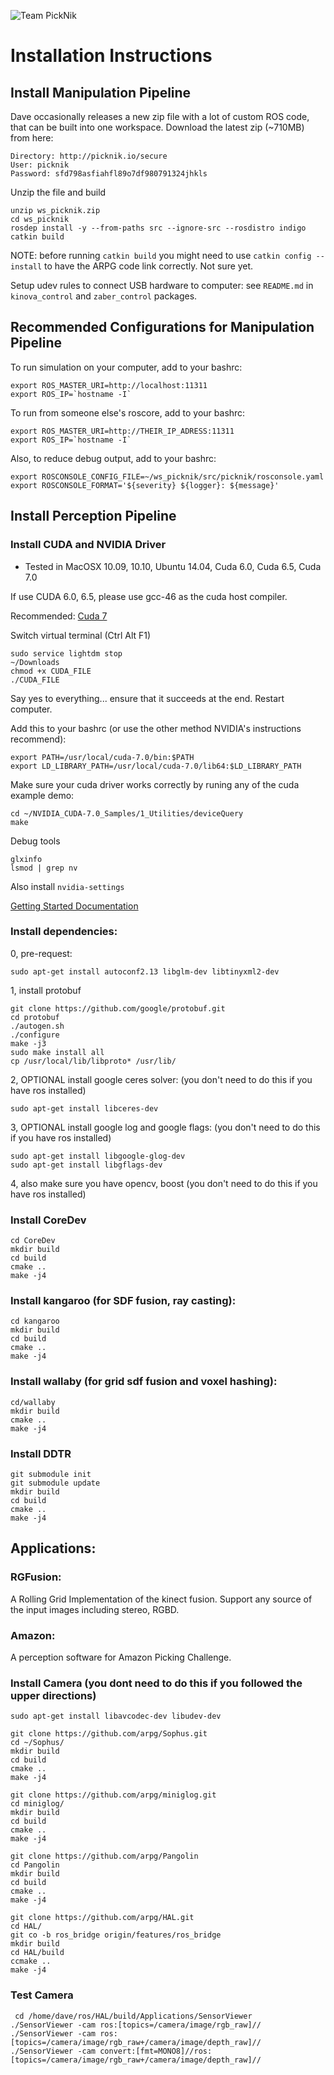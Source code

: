 ![Team PickNik](http://picknik.io/PickNik_Logo3.png)

# Installation Instructions

## Install Manipulation Pipeline

Dave occasionally releases a new zip file with a lot of custom ROS code, that can be built into one workspace. Download the latest zip (~710MB) from here:

    Directory: http://picknik.io/secure
    User: picknik
    Password: sfd798asfiahfl89o7df980791324jhkls

Unzip the file and build

    unzip ws_picknik.zip
	cd ws_picknik
	rosdep install -y --from-paths src --ignore-src --rosdistro indigo
	catkin build

NOTE: before running ``catkin build`` you might need to use ``catkin config --install`` to have the ARPG code link correctly. Not sure yet.

Setup udev rules to connect USB hardware to computer: see ``README.md`` in ``kinova_control`` and ``zaber_control`` packages.

## Recommended Configurations for Manipulation Pipeline

To run simulation on your computer, add to your bashrc:

    export ROS_MASTER_URI=http://localhost:11311
    export ROS_IP=`hostname -I`

To run from someone else's roscore, add to your bashrc:

    export ROS_MASTER_URI=http://THEIR_IP_ADRESS:11311
    export ROS_IP=`hostname -I`

Also, to reduce debug output, add to your bashrc:

    export ROSCONSOLE_CONFIG_FILE=~/ws_picknik/src/picknik/rosconsole.yaml
    export ROSCONSOLE_FORMAT='${severity} ${logger}: ${message}'

## Install Perception Pipeline

### Install CUDA and NVIDIA Driver

* Tested in MacOSX 10.09, 10.10, Ubuntu 14.04, Cuda 6.0, Cuda 6.5, Cuda 7.0

If use CUDA 6.0, 6.5, please use gcc-46 as the cuda host compiler.

Recommended: [Cuda 7](https://developer.nvidia.com/cuda-downloads)

Switch virtual terminal (Ctrl Alt F1)

    sudo service lightdm stop
	~/Downloads
	chmod +x CUDA_FILE
	./CUDA_FILE

Say yes to everything... ensure that it succeeds at the end. Restart computer.

Add this to your bashrc (or use the other method NVIDIA's instructions recommend):

    export PATH=/usr/local/cuda-7.0/bin:$PATH
    export LD_LIBRARY_PATH=/usr/local/cuda-7.0/lib64:$LD_LIBRARY_PATH

Make sure your cuda driver works correctly by runing any of the cuda example demo:

    cd ~/NVIDIA_CUDA-7.0_Samples/1_Utilities/deviceQuery
	make

Debug tools

    glxinfo
	lsmod | grep nv

Also install ``nvidia-settings``

[Getting Started Documentation](http://www.google.com/url?q=http%3A%2F%2Fdeveloper.download.nvidia.com%2Fcompute%2Fcuda%2F7_0%2FProd%2Fdoc%2FCUDA_Getting_Started_Linux.pdf&sa=D&sntz=1&usg=AFQjCNH-aytZIB1ufyiMTTi-okbCJXSYrg)

### Install dependencies:

 0, pre-request:
 
    sudo apt-get install autoconf2.13 libglm-dev libtinyxml2-dev

 1, install protobuf
 
    git clone https://github.com/google/protobuf.git
	cd protobuf
    ./autogen.sh
    ./configure
    make -j3
    sudo make install all
    cp /usr/local/lib/libproto* /usr/lib/
    
 2, OPTIONAL install google ceres solver: (you don't need to do this if you have ros installed)
 
    sudo apt-get install libceres-dev 
    
 3, OPTIONAL install google log and google flags: (you don't need to do this if you have ros installed)
 
    sudo apt-get install libgoogle-glog-dev
    sudo apt-get install libgflags-dev 
  
 4, also make sure you have opencv, boost (you don't need to do this if you have ros installed)

### Install CoreDev

    cd CoreDev
    mkdir build
    cd build
	cmake ..
    make -j4

### Install kangaroo (for SDF fusion, ray casting):

	cd kangaroo
	mkdir build
    cd build
	cmake ..
	make -j4
	
### Install wallaby (for grid sdf fusion and voxel hashing):

	cd/wallaby
	mkdir build
	cmake ..
	make -j4

### Install DDTR

	git submodule init
	git submodule update
	mkdir build
	cd build
	cmake ..
	make -j4

## Applications:

### RGFusion:

A Rolling Grid Implementation of the kinect fusion. Support any source of the input images including stereo, RGBD. 
    
### Amazon:

A perception software for Amazon Picking Challenge. 
 
### Install Camera (you dont need to do this if you followed the upper directions)

    sudo apt-get install libavcodec-dev libudev-dev

    git clone https://github.com/arpg/Sophus.git
    cd ~/Sophus/
    mkdir build
    cd build
    cmake ..
    make -j4

    git clone https://github.com/arpg/miniglog.git
    cd miniglog/
    mkdir build
    cd build
    cmake ..
    make -j4

    git clone https://github.com/arpg/Pangolin
    cd Pangolin
    mkdir build
    cd build
    cmake ..
    make -j4	

	git clone https://github.com/arpg/HAL.git
    cd HAL/
	git co -b ros_bridge origin/features/ros_bridge 
    mkdir build
    cd HAL/build
    ccmake ..
    make -j4

### Test Camera

     cd /home/dave/ros/HAL/build/Applications/SensorViewer
    ./SensorViewer -cam ros:[topics=/camera/image/rgb_raw]//
    ./SensorViewer -cam ros:[topics=/camera/image/rgb_raw+/camera/image/depth_raw]//
    ./SensorViewer -cam convert:[fmt=MONO8]//ros:[topics=/camera/image/rgb_raw+/camera/image/depth_raw]//
